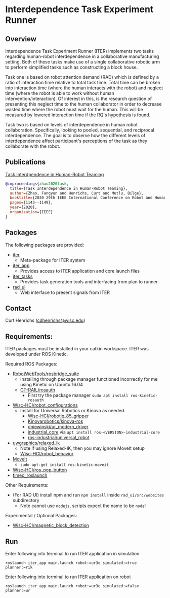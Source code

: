 # Interdependence Task Experiment Runner

##  Overview
Interdependence Task Experiment Runner (ITER) implements two tasks regarding
human-robot interdependence in a collaborative manufacturing setting. Both of
these tasks make use of a single collaborative robotic arm to perform simplified
tasks such as constructing a block house.

Task one is based on robot attention demand (RAD) which is defined by a ratio
of interaction time relative to total task time. Total time can be broken into
interaction time (where the human interacts with the robot) and neglect time
(where the robot is able to work without human intervention/interaction). Of
interest in this, is the research question of presenting this neglect time to
the human collaborator in order to decrease wasted time where the robot must wait
for the human. This will be measured by lowered interaction time if the RQ's
hypothesis is found.

Task two is based on levels of interdependence in human robot collaboration.
Specifically, looking to pooled, sequential, and reciprocal interdependence.
The goal is to observe how the different levels of interdependence affect participant's
perceptions of the task as they collaborate with the robot.

## Publications
[Task Interdpendence in Human-Robot Teaming](https://ieeexplore.ieee.org/document/9223555)
```bibtex
@inproceedings{zhao2020task,
  title={Task Interdependence in Human-Robot Teaming},
  author={Zhao, Fangyun and Henrichs, Curt and Mutlu, Bilge},
  booktitle={2020 29th IEEE International Conference on Robot and Human Interactive Communication (RO-MAN)},
  pages={1143--1149},
  year={2020},
  organization={IEEE}
}
```

## Packages
The following packages are provided:
- [iter](./README.md)
  - Meta-package for ITER system
- [iter_app](./iter_app/README.md)
  - Provides access to ITER application and core launch files
- [iter_tasks](./iter_tasks/README.md)
  - Provides task generation tools and interfacing from plan to runner
- [rad_ui](./rad_ui/README.md)
  - Web interface to present signals from ITER

## Contact
Curt Henrichs (cdhenrichs@wisc.edu)

## Requirements:
ITER packages must be installed in your catkin workspace. ITER was developed under ROS Kinetic.

Required ROS Packages:
- [RobotWebTools/rosbridge_suite](https://github.com/RobotWebTools/rosbridge_suite)
  - Installing through package manager functioned incorrectly for me using Kinetic on Ubuntu 16.04
  - [GT-RAIL/rosauth](https://github.com/GT-RAIL/rosauth)
    - First try the package manager `sudo apt install ros-kinetic-rosauth`
- [Wisc-HCI/robot_configurations](https://github.com/Wisc-HCI/robot_configurations)
  - Install for Universal Robotics or Kinova as needed.
    - [Wisc-HCI/robotiq_85_gripper](https://github.com/Wisc-HCI/robotiq_85_gripper)
    - [Kinovarobotics/kinova-ros](https://github.com/Kinovarobotics/kinova-ros)
    - [dniewinski/ur_modern_driver](https://github.com/dniewinski/ur_modern_driver)
    - [industrial_core](https://wiki.ros.org/industrial_core) via `apt install ros-<VERSION>-industrial-core`
    - [ros-industrial/universal_robot](https://github.com/ros-industrial/universal_robot)
- [uwgraphics/relaxed_ik](https://github.com/uwgraphics/relaxed_ik)
  - Note if using Relaxed-IK, then you may ignore MoveIt setup
  - [Wisc-HCI/robot_behavior](https://github.com/Wisc-HCI/robot_behavior)
- [MoveIt](moveit.ros.org)
  - `sudo apt-get install ros-kinetic-moveit`
- [Wisc-HCI/ros_pop_button](https://github.com/Wisc-HCI/ros_pop_button)
- [timed_roslaunch](http://wiki.ros.org/timed_roslaunch)


Other Requirements:
- (For RAD UI) install npm and run `npm install` inside `rad_ui/src/websites` subdirectory
  - Note cannot use `nodejs`, scripts expect the name to be `node`!

Experimental / Optional Packages:
- [Wisc-HCI/magnetic_block_detection](https://github.com/Wisc-HCI/magnetic_block_detection)

## Run
Enter following into terminal to run ITER application in simulation

```
roslaunch iter_app main.launch robot:=ur3e simulated:=true planner:=rik
```

Enter following into terminal to run ITER application on robot

```
roslaunch iter_app main.launch robot:=ur3e simulated:=false planner:=ur
```
